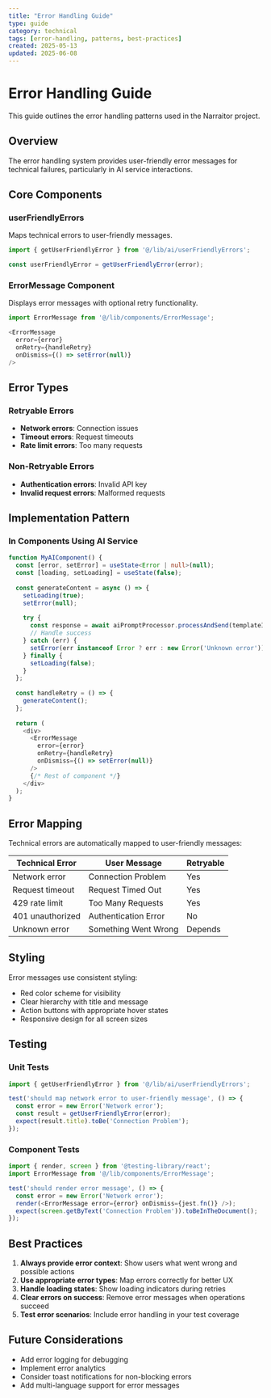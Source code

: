 ```yaml
---
title: "Error Handling Guide"
type: guide
category: technical
tags: [error-handling, patterns, best-practices]
created: 2025-05-13
updated: 2025-06-08
---
```


# Error Handling Guide

This guide outlines the error handling patterns used in the Narraitor project.

## Overview

The error handling system provides user-friendly error messages for technical failures, particularly in AI service interactions.

## Core Components

### userFriendlyErrors

Maps technical errors to user-friendly messages.

```typescript
import { getUserFriendlyError } from '@/lib/ai/userFriendlyErrors';

const userFriendlyError = getUserFriendlyError(error);
```

### ErrorMessage Component

Displays error messages with optional retry functionality.

```typescript
import ErrorMessage from '@/lib/components/ErrorMessage';

<ErrorMessage 
  error={error}
  onRetry={handleRetry}
  onDismiss={() => setError(null)}
/>
```

## Error Types

### Retryable Errors
- **Network errors**: Connection issues
- **Timeout errors**: Request timeouts
- **Rate limit errors**: Too many requests

### Non-Retryable Errors
- **Authentication errors**: Invalid API key
- **Invalid request errors**: Malformed requests

## Implementation Pattern

### In Components Using AI Service

```typescript
function MyAIComponent() {
  const [error, setError] = useState<Error | null>(null);
  const [loading, setLoading] = useState(false);
  
  const generateContent = async () => {
    setLoading(true);
    setError(null);
    
    try {
      const response = await aiPromptProcessor.processAndSend(templateId, variables);
      // Handle success
    } catch (err) {
      setError(err instanceof Error ? err : new Error('Unknown error'));
    } finally {
      setLoading(false);
    }
  };
  
  const handleRetry = () => {
    generateContent();
  };
  
  return (
    <div>
      <ErrorMessage 
        error={error}
        onRetry={handleRetry}
        onDismiss={() => setError(null)}
      />
      {/* Rest of component */}
    </div>
  );
}
```

## Error Mapping

Technical errors are automatically mapped to user-friendly messages:

| Technical Error | User Message | Retryable |
|----------------|--------------|-----------|
| Network error | Connection Problem | Yes |
| Request timeout | Request Timed Out | Yes |
| 429 rate limit | Too Many Requests | Yes |
| 401 unauthorized | Authentication Error | No |
| Unknown error | Something Went Wrong | Depends |

## Styling

Error messages use consistent styling:
- Red color scheme for visibility
- Clear hierarchy with title and message
- Action buttons with appropriate hover states
- Responsive design for all screen sizes

## Testing

### Unit Tests
```typescript
import { getUserFriendlyError } from '@/lib/ai/userFriendlyErrors';

test('should map network error to user-friendly message', () => {
  const error = new Error('Network error');
  const result = getUserFriendlyError(error);
  expect(result.title).toBe('Connection Problem');
});
```

### Component Tests
```typescript
import { render, screen } from '@testing-library/react';
import ErrorMessage from '@/lib/components/ErrorMessage';

test('should render error message', () => {
  const error = new Error('Network error');
  render(<ErrorMessage error={error} onDismiss={jest.fn()} />);
  expect(screen.getByText('Connection Problem')).toBeInTheDocument();
});
```

## Best Practices

1. **Always provide error context**: Show users what went wrong and possible actions
2. **Use appropriate error types**: Map errors correctly for better UX
3. **Handle loading states**: Show loading indicators during retries
4. **Clear errors on success**: Remove error messages when operations succeed
5. **Test error scenarios**: Include error handling in your test coverage

## Future Considerations

- Add error logging for debugging
- Implement error analytics
- Consider toast notifications for non-blocking errors
- Add multi-language support for error messages
